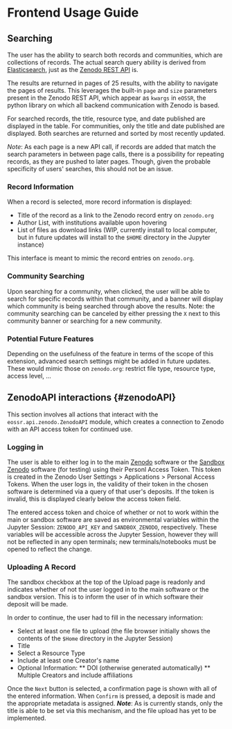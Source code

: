 # Frontend Usage Guide

## Searching 

The user has the ability to search both records and communities, which are collections of records. The actual search query ability is derived from [Elasticsearch](https://www.elastic.co/guide/en/elasticsearch/reference/current/query-dsl-query-string-query.html), just as the [Zenodo REST API](https://developers.zenodo.org/#rest-api) is.

The results are returned in pages of 25 results, with the ability to navigate the pages of results. This leverages the built-in `page` and `size` parameters present in the Zenodo REST API, which appear as `kwargs` in `eOSSR`, the python library on which all backend communication with Zenodo is based.

For searched records, the title, resource type, and date published are displayed in the table. For communities, only the title and date published are displayed. Both searches are returned and sorted by most recently updated.

*Note*: As each page is a new API call, if records are added that match the search parameters in between page calls, there is a possibility for repeating records, as they are pushed to later pages. Though, given the probable specificity of users' searches, this should not be an issue.

### Record Information
When a record is selected, more record information is displayed:
* Title of the record as a link to the Zenodo record entry on `zenodo.org`
* Author List, with institutions available upon hovering
* List of files as download links (WIP, currently install to local computer, but in future updates will install to the `$HOME` directory in the Jupyter instance)

This interface is meant to mimic the record entries on `zenodo.org`.

### Community Searching
Upon searching for a community, when clicked, the user will be able to search for specific records within that community, and a banner will display which community is being searched through above the results. Note: the community searching can be canceled by either pressing the `X` next to this community banner or searching for a new community.

### Potential Future Features
Depending on the usefulness of the feature in terms of the scope of this extension, advanced search settings might be added in future updates. These would mimic those on `zenodo.org`: restrict file type, resource type, access level, ...


## ZenodoAPI interactions {#zenodoAPI}
This section involves all actions that interact with the `eossr.api.zenodo.ZenodoAPI` module, which creates a connection to Zenodo with an API access token for continued use.

### Logging in
The user is able to either log in to the main [Zenodo](https://zenodo.org/) software or the [Sandbox Zenodo](https://sandbox.zenodo.org/) software (for testing) using their Personl Access Token. This token is created in the Zenodo User Settings > Applications > Personal Access Tokens. When the user logs in, the validity of their token in the chosen software is determined via a query of that user's deposits. If the token is invalid, this is displayed clearly below the access token field.

The entered access token and choice of whether or not to work within the main or sandbox software are saved as environmental variables within the Jupyter Session: `ZENODO_API_KEY` and `SANDBOX_ZENODO`, respectively. These variables will be accessible across the Jupyter Session, however they will not be reflected in any open terminals; new terminals/notebooks must be opened to reflect the change.

### Uploading A Record
The sandbox checkbox at the top of the Upload page is readonly and indicates whether of not the user logged in to the main software or the sandbox version. This is to inform the user of in which software their deposit will be made.

In order to continue, the user had to fill in the necessary information:
* Select at least one file to upload (the file browser initially shows the contents of the `$Home` directory in the Jupyter Session)
* Title
* Select a Resource Type
* Include at least one Creator's name
* Optional Information:
** DOI (otherwise generated automatically)
** Multiple Creators and include affiliations

Once the `Next` button is selected, a confirmation page is shown with all of the entered information. When `Confirm` is pressed, a deposit is made and the appropriate metadata is assigned. ***Note***: As is currently stands, only the title is able to be set via this mechanism, and the file upload has yet to be implemented.